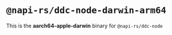 # `@napi-rs/ddc-node-darwin-arm64`

This is the **aarch64-apple-darwin** binary for `@napi-rs/ddc-node`
